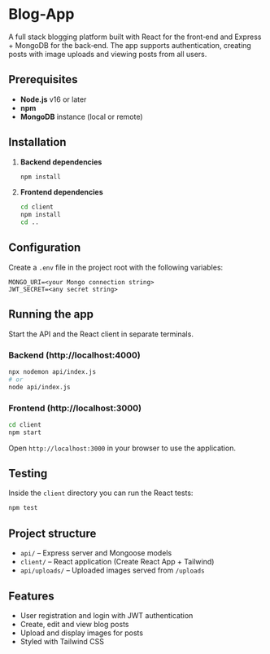 # Blog-App

A full stack blogging platform built with React for the front‑end and Express + MongoDB for the back‑end. The app supports authentication, creating posts with image uploads and viewing posts from all users.

## Prerequisites

- **Node.js** v16 or later
- **npm**
- **MongoDB** instance (local or remote)

## Installation

1. **Backend dependencies**
   ```bash
   npm install
   ```
2. **Frontend dependencies**
   ```bash
   cd client
   npm install
   cd ..
   ```

## Configuration

Create a `.env` file in the project root with the following variables:

```env
MONGO_URI=<your Mongo connection string>
JWT_SECRET=<any secret string>
```

## Running the app

Start the API and the React client in separate terminals.

### Backend (http://localhost:4000)
```bash
npx nodemon api/index.js
# or
node api/index.js
```

### Frontend (http://localhost:3000)
```bash
cd client
npm start
```

Open `http://localhost:3000` in your browser to use the application.

## Testing

Inside the `client` directory you can run the React tests:
```bash
npm test
```

## Project structure

- `api/` – Express server and Mongoose models
- `client/` – React application (Create React App + Tailwind)
- `api/uploads/` – Uploaded images served from `/uploads`

## Features

- User registration and login with JWT authentication
- Create, edit and view blog posts
- Upload and display images for posts
- Styled with Tailwind CSS
